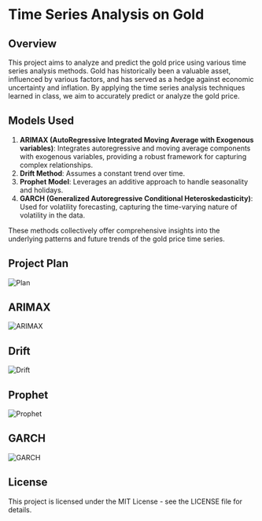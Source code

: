 # Time Series Analysis on Gold

## Overview

This project aims to analyze and predict the gold price using various time series analysis methods. Gold has historically been a valuable asset, influenced by various factors, and has served as a hedge against economic uncertainty and inflation. By applying the time series analysis techniques learned in class, we aim to accurately predict or analyze the gold price.

## Models Used

1. **ARIMAX (AutoRegressive Integrated Moving Average with Exogenous variables)**: Integrates autoregressive and moving average components with exogenous variables, providing a robust framework for capturing complex relationships.
2. **Drift Method**: Assumes a constant trend over time.
3. **Prophet Model**: Leverages an additive approach to handle seasonality and holidays.
4. **GARCH (Generalized Autoregressive Conditional Heteroskedasticity)**: Used for volatility forecasting, capturing the time-varying nature of volatility in the data.

These methods collectively offer comprehensive insights into the underlying patterns and future trends of the gold price time series.

## Project Plan

![Plan](https://i.postimg.cc/pdZJ4yW7/Picture1.png)

## ARIMAX
![ARIMAX](https://i.postimg.cc/WpK6QBV2/Screenshot-2024-06-05-at-12-30-42-PM.png)

## Drift
![Drift](https://i.postimg.cc/25z4QmQx/Screenshot-2024-06-05-at-12-30-49-PM.png)

## Prophet
![Prophet](https://i.postimg.cc/W3ygckQ9/Screenshot-2024-06-05-at-12-30-53-PM.png)

## GARCH
![GARCH](https://i.postimg.cc/bdcnsjYk/Screenshot-2024-06-05-at-12-31-02-PM.png)

## License

This project is licensed under the MIT License - see the LICENSE file for details.
